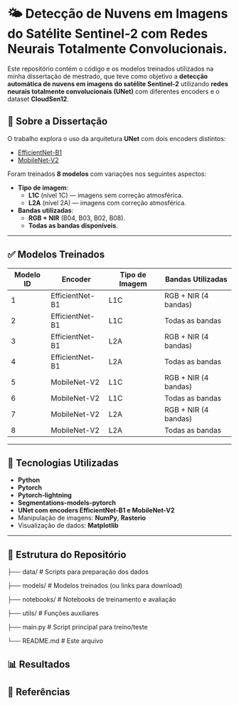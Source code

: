 # 🌤️ Detecção de Nuvens em Imagens do Satélite Sentinel-2 com Redes Neurais Totalmente Convolucionais.

Este repositório contém o código e os modelos treinados utilizados na minha dissertação de mestrado, que teve como objetivo a **detecção automática de nuvens em imagens do satélite Sentinel-2** utilizando **redes neurais totalmente convolucionais (UNet)** com diferentes encoders e o dataset **CloudSen12**.

## 📜 Sobre a Dissertação

O trabalho explora o uso da arquitetura **UNet** com dois encoders distintos:

- [EfficientNet-B1](https://arxiv.org/abs/1905.11946)
- [MobileNet-V2](https://arxiv.org/abs/1801.04381)

Foram treinados **8 modelos** com variações nos seguintes aspectos:

- **Tipo de imagem**: 
  - **L1C** (nível 1C) — imagens sem correção atmosférica.
  - **L2A** (nível 2A) — imagens com correção atmosférica.
- **Bandas utilizadas**:
  - **RGB + NIR** (B04, B03, B02, B08).
  - **Todas as bandas disponíveis**.

---

## ✅ Modelos Treinados

| Modelo ID | Encoder         | Tipo de Imagem | Bandas Utilizadas    |
|-----------|-----------------|----------------|----------------------|
| 1         | EfficientNet-B1 | L1C            | RGB + NIR (4 bandas) |
| 2         | EfficientNet-B1 | L1C            | Todas as bandas     |
| 3         | EfficientNet-B1 | L2A            | RGB + NIR (4 bandas) |
| 4         | EfficientNet-B1 | L2A            | Todas as bandas     |
| 5         | MobileNet-V2    | L1C            | RGB + NIR (4 bandas) |
| 6         | MobileNet-V2    | L1C            | Todas as bandas     |
| 7         | MobileNet-V2    | L2A            | RGB + NIR (4 bandas) |
| 8         | MobileNet-V2    | L2A            | Todas as bandas     |

---

## 🚀 Tecnologias Utilizadas

- **Python**
- **Pytorch**
- **Pytorch-lightning**
- **Segmentations-models-pytorch**
- **UNet com encoders EfficientNet-B1 e MobileNet-V2**
- Manipulação de imagens: **NumPy**, **Rasterio**
- Visualização de dados: **Matplotlib**

---

## 📁 Estrutura do Repositório
├── data/ # Scripts para preparação dos dados

├── models/ # Modelos treinados (ou links para download) 

├── notebooks/ # Notebooks de treinamento e avaliação 

├── utils/ # Funções auxiliares 

├── main.py # Script principal para treino/teste 

└── README.md # Este arquivo

## 📊 Resultados

## 📝 Referências



